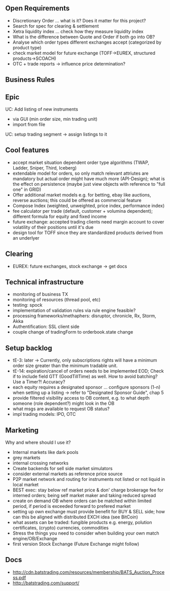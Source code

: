 Open Requirements
-----------------
- Discretionary Order ... what is it? Does it matter for this project?
- Search for spec for clearing & settlement
- Xetra liquidity index ... check how they measure liquidity index
- What is the difference between Quote and Order if both go into OB?
- Analyse which order types different exchanges accept (categorized by product type)
- check market model for future exchange (TOFF->EUREX, structured products->SCOACH)
- OTC + trade reports -> influence price determination?

Business Rules
---------------


Epic
----
UC: Add listing of new instruments
- via GUI (min order size, min trading unit)
- import from file

UC: setup trading segment -> assign listings to it


Cool features
-------------
- accept market situation dependent order type algorithms (TWAP, Ladder, Sniper, Third, Iceberg)
- extendable model for orders, so only match relevant attriutes are mandatory but actual order might have much more (API-Design); what is the effect on persistence (maybe just view objects with reference to "full one" in GRID)
- Offer additional market models e.g. for betting, ebay like auctions, reverse auctions; this could be offered as commercial feature
- Compose Index (weighted, unweighted, price index, performance index)
- fee calculator per trade (default, customer + volumina dependent); different formula for equity and fixed income
- future exchange: accepted trading clients need margin account to cover volatility of their positions until it's due
- design tool for TOFF since they are standardized products derived from an underlyer


Clearing
---------
- EUREX: future exchanges, stock exchange -> get docs





Technical infrastructure
------------------------
- monitoring of business TX
- monitoring of resources (thread pool, etc)
- testing: spock
- implementation of validation rules via rule engine feasible?
- processing frameworks/methaphers: disruptor, chronicle, Rx, Storm, Akka
- Authentification: SSL client side
- couple change of tradingForm to orderbook.state change


Setup backlog
-------------
- tE-3: later -> Currently, only subscriptions rights will have a minimum order size greater than the minimum tradable unit.
- tE-14: expiration/cancel of orders needs to be implemented EOD; Check if to include field GTT (GoodTillTime) as well. How to avoid batching? Use a Timer?! Accuracy?
- each equity requires a designated sponsor ... configure sponsors (1-n) when setting up a listing -> refer to "Designated Sponsor Guide", chap 5
- provide filtered visibility access to OB content, e.g. to what depth someone (role dependent?) might look in the OB
- what msgs are available to request OB status?
- impl trading models: IPO, OTC


Marketing
---------

Why and where should I use it?

- Internal markets like dark pools
- grey markets
- internal crossing networks
- Create backends for sell side market simulators
- consider external markets as reference price source
- P2P market network and routing for instruments not listed or not liquid in local market
- BEST exec: stay below ref market price & don' charge brokerage fee for interned orders; being self market maker and taking reduced spread
- create on demand OB where orders can be matched within limited period, if period is exceeded forward to prefered market
- setting up own exchange must provide benefit for BUY & SELL side; how can this be aligned with distributed EXCH idea (see BitCoin)
- what assets can be traded: fungible products e.g. energy, polution certificates, (crypto) currencies, commodities
- Stress the things you need to consider when building your own match engine/OB/Exchange
- first version Stock Exchange (Future Exchange might follow)



Docs
-----

- http://cdn.batstrading.com/resources/membership/BATS_Auction_Process.pdf
- http://batstrading.com/support/